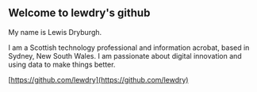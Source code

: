 ## Welcome to lewdry's github

My name is Lewis Dryburgh.

I am a Scottish technology professional and information acrobat, based in Sydney, New South Wales. I am passionate about digital innovation and using data to make things better.

[https://github.com/lewdry](https://github.com/lewdry)
